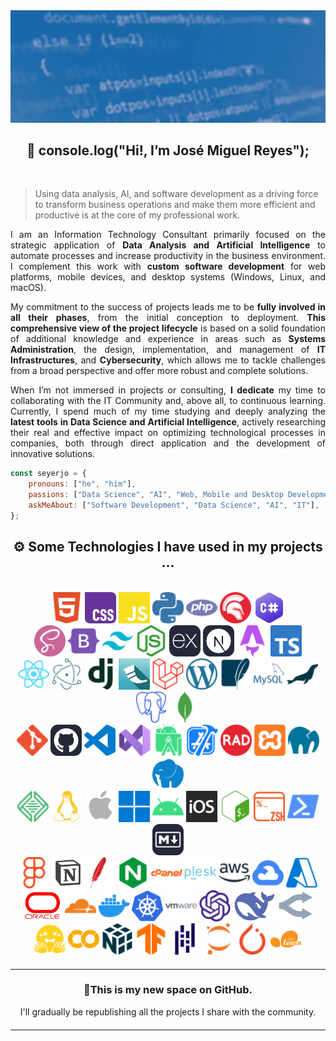 <img src="./assets/images/github-profile-banner.webp" />

<h2 align="center">
    👋 console.log("Hi!, I’m José Miguel Reyes");
</h2>

<br/>

<blockquote>
Using data analysis, AI, and software development as a driving force to transform business operations and make them more efficient and productive is at the core of my professional work.
</blockquote>

<p align="justify">
I am an Information Technology Consultant primarily focused on the strategic application of <span style= "font-weight: bold;">Data Analysis and Artificial Intelligence</span> to automate processes and increase productivity in the business environment. I complement this work with <span style= "font-weight: bold;">custom software development</span> for web platforms, mobile devices, and desktop systems (Windows, Linux, and macOS).
</p>

<p align="justify">
My commitment to the success of projects leads me to be <span style= "font-weight: bold;">fully involved in all their phases</span>, from the initial conception to deployment. <span style= "font-weight: bold;">This comprehensive view of the project lifecycle</span> is based on a solid foundation of additional knowledge and experience in areas such as <span style= "font-weight: bold;">Systems Administration</span>, the design, implementation, and management of <span style= "font-weight: bold;">IT Infrastructures</span>, and <span style= "font-weight: bold;">Cybersecurity</span>, which allows me to tackle challenges from a broad perspective and offer more robust and complete solutions.
</p>

<p align="justify">
When I’m not immersed in projects or consulting, <span style= "font-weight: bold;">I dedicate</span> my time to collaborating with the IT Community and, above all, to continuous learning. Currently, I spend much of my time studying and deeply analyzing the <span style= "font-weight: bold;">latest tools in Data Science and Artificial Intelligence</span>, actively researching their real and effective impact on optimizing technological processes in companies, both through direct application and the development of innovative solutions.
</p>

```javascript
const seyerjo = {
	pronouns: ["he", "him"],
	passions: ["Data Science", "AI", "Web, Mobile and Desktop Development"],
	askMeAbout: ["Software Development", "Data Science", "AI", "IT"],
};
```

<h2 align="center">
    ⚙️ Some Technologies I have used in my projects ...
</h2>

<br/>

<div align="center">
    <img src="./assets/images/html5.svg" alt="HTML" height="50px" title="HTML" />
    <img src="./assets/images/css.svg" alt="CSS" height="50px" title="CSS" />
    <img src="./assets/images/javascript.svg" alt="JavaScript" height="50px" title="JavaScript" />
    <img src="./assets/images/python.svg" alt="Python" height="50px" title="Python" />
    <img src="./assets/images/php.svg" alt="PHP" height="50px" title="PHP" />
    <img src="./assets/images/delphi.svg" alt="Object Pascal (Delphi)" height="50px" title="Object Pascal (Delphi)" />
    <img src="./assets/images/csharp.webp" alt="C#" height="50px" title="C#" />
</div>

<div align="center">
    <img src="./assets/images/sass.svg" alt="Sass" height="50px" title="Sass" />
    <img src="./assets/images/bootstrap.svg" alt="Bootstrap" height="50px" title="Bootstrap" />
    <img src="./assets/images/tailwindcss.svg" alt="Tailwind CSS" height="50px" title="Tailwind CSS" />
    <img src="./assets/images/nodedotjs.svg" alt="Node.JS" height="50px" title="Node.JS" />
    <img src="./assets/images/express.svg" alt="Express.JS" height="50px" title="Express.JS" />
    <img src="./assets/images/nextdotjs.svg" alt="Next.JS" height="50px" title="Next.JS" />
    <img src="./assets/images/astro.svg" alt="Astro" height="50px" title="Astro" />
    <img src="./assets/images/typescript.svg" alt="TypeScript" height="50px" title="TypeScript" />
</div>

<div align="center">
    <img src="./assets/images/react.svg" alt="React.JS & React Native" height="50px" title="React.JS & React Native" />
    <img src="./assets/images/electron.svg" alt="Electron" height="50px" title="Electron" />
    <img src="./assets/images/django.svg" alt="Django" height="50px" title="Django" />
    <img src="./assets/images/flask.webp" alt="Flask" height="50px" title="Flask" />
    <img src="./assets/images/laravel.svg" alt="Laravel" height="50px" title="Laravel" />
    <img src="./assets/images/wordpress.svg" alt="WordPress Core & Headless" height="50px" title="WordPress Core & Headless" />
    <img src="./assets/images/sqlite.svg" alt="SQLite" height="50px" title="SQLite" />
    <img src="./assets/images/mysql.svg" alt="MySQL" height="50px" title="MySQL" />
    <img src="./assets/images/mariadb.svg" alt="MariaDB" height="50px" title="MariaDB" />
    <img src="./assets/images/postgresql.svg" alt="PostgreSQL" height="50px" title="PostgreSQL" />
    <img src="./assets/images/mongodb.svg" alt="MongoDB" height="50px" title="MongoDB" />
</div>

<div align="center">
    <img src="./assets/images/git.svg" alt="Git" height="50px" title="Git" />
    <img src="./assets/images/github.svg" alt="GitHub" height="50px" title="GitHub" />
    <img src="./assets/images/visualstudiocode.svg" alt="Visual Studio Code" height="50px" title="Visual Studio Code" />
    <img src="./assets/images/visualstudio.webp" alt="Visual Studio" height="50px" title="Visual Studio" />
    <img src="./assets/images/androidstudio.svg" alt="Android Studio" height="50px" title="Android Studio" />
        <img src="./assets/images/xcode.svg" alt="Xcode" height="50px" title="Xcode" />
    <img src="./assets/images/radstudio.svg" alt="RAD Studio" height="50px" title="RAD Studio" />
    <img src="./assets/images/xampp.svg" alt="XAMPP" height="50px" title="XAMPP" />
    <img src="./assets/images/mamp.svg" alt="MAMP" height="50px" title="MAMP" />
    <img src="./assets/images/laragon.svg" alt="Laragon" height="50px" title="Laragon" />
</div>

<div align="center">
    <img src="./assets/images/local.svg" alt="Local by Flywheel" height="50px" title="Local by Flywheel" />
    <img src="./assets/images/linux.svg" alt="Linux" height="50px" title="Linux" />
    <img src="./assets/images/macos.png" alt="MacOS" height="50px" title="MacOS" />
    <img src="./assets/images/windows.svg" alt="Windows" height="50px" title="Windows" />
    <img src="./assets/images/android.svg" alt="Android" height="50px" title="Android" />
    <img src="./assets/images/ios.svg" alt="iOS" height="50px" title="iOS" />
    <img src="./assets/images/gnubash.svg" alt="GNU Bash" height="50px" title="GNU Bash" />
    <img src="./assets/images/zsh.svg" alt="Z-Shell" height="50px" title="Z-Shell" />
    <img src="./assets/images/powershell.svg" alt="Powershell" height="50px" title="Powershell" />
    <img src="./assets/images/markdown.svg" alt="Markdown" height="50px" title="Markdown" />
</div>

<div align="center">
    <img src="./assets/images/figma.svg" alt="Figma" height="50px" title="Figma" />
    <img src="./assets/images/notion.png" alt="Notion" height="50px" title="Notion" /><img src="./assets/images/apache.svg" alt="Apache Server" height="50px" title="Apache Server" />
    <img src="./assets/images/nginx.svg" alt="Nginx Server" height="50px" title="Nginx Server" />
    <img src="./assets/images/cpanel.svg" alt="cPanel" height="50px" title="cPanel" />
    <img src="./assets/images/plesk.svg" alt="Plesk" height="50px" title="Plesk" />
    <img src="./assets/images/amazonaws.svg" alt="Amazon Web Services" height="50px" title="Amazon Web Services" />
    <img src="./assets/images/googlecloud.svg" alt="Google Cloud" height="50px" title="Google Cloud" />
    <img src="./assets/images/microsoftazure.svg" alt="Microsoft Azure" height="50px" title="Microsoft Azure" />
</div>

<div align="center">
    <img src="./assets/images/oraclecloud.webp" alt="Oracle Cloud" height="50px" title="Oracle Cloud" />
    <img src="./assets/images/cloudflare.svg" alt="Cloudflare" height="50px" title="Cloudflare" />    
    <img src="./assets/images/docker.svg" alt="Docker" height="50px" title="Docker" /> 
    <img src="./assets/images/kubernetes.svg" alt="Kubernetes" height="50px" title="Kubernetes" /> 
    <img src="./assets/images/vmware.svg" alt="VMware Infrastructure" height="50px" title="VMware Infrastructure" />
    <img src="./assets/images/openai.svg" alt="Open AI" height="50px" title="Open AI" />
    <img src="./assets/images/deepseek.webp" alt="DeepSeek" height="50px" title="DeepSeek" />
    <img src="./assets/images/openrouter.webp" alt="Open Router" height="50px" title="Open Router" />
</div>

<div align="center">
    <img src="./assets/images/huggingface.svg" alt="Hugging Face" height="50px" title="Hugging Face" />
    <img src="./assets/images/googlecolab.svg" alt="Google Colab" height="50px" title="Google Colab" />
    <img src="./assets/images/numpy.svg" alt="NumPy" height="50px" title="NumPy" />
    <img src="./assets/images/tensorflow.svg" alt="Tensorflow" height="50px" title="Tensorflow" />
    <img src="./assets/images/pandas.svg" alt="Pandas" height="50px" title="Pandas" />
    <img src="./assets/images/jupyter.svg" alt="Jupyter Notebooks" height="50px" title="Jupyter Notebooks" />
    <img src="./assets/images/pytorch.svg" alt="Pytorch" height="50px" title="Pytorch" />
    <img src="./assets/images/scikitlearn.svg" alt="Scikit-learn" height="50px" title="Scikit-learn" />
</div>

<hr style="border: none; height: 1px; margin: 20px 0;">

<h3 align="center">📌This is my new space on GitHub.</h3>
<p align="center">I'll gradually be republishing all the projects I share with the community.</p>

<hr style="border: none; height: 1px; margin: 20px 0;">

